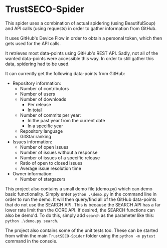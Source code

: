 # TrustSECO-Spider
This spider uses a combination of actual spidering (using BeautifulSoup) and API calls (using requests) in order to gather information from GitHub.

It uses GitHub's Device Flow in order to obtain a personal token, which then gets used for the API calls.

It retrieves most data-points using GitHub's REST API. Sadly, not all of the wanted data-points were accessible this way. In order to still gather this data, spidering had to be used.

It can currently get the following data-points from GitHub:
- Repository information:
  - Number of contributors
  - Number of users
  - Number of downloads
    - Per release
    - In total
  - Number of commits per year:
    - In the past year from the current date
    - In a specific year
  - Repository language
  - GitStar ranking
- Issues information:
  - Number of open issues
  - Number of issues without a response
  - Number of issues of a specific release
  - Ratio of open to closed issues
  - Average issue resolution time
- Owner information:
  - Number of stargazers

This project also contains a small demo file (demo.py) which can demo basic functionality. Simply enter ```python .\demo.py``` in the command line in order to run the demo. It will then query/find all of the GitHub data-points that do not use the SEARCH API. This is because the SEARCH API has a far lower rate limit than the CORE API.
If desired, the SEARCH functions can also be demo'd. To do this, simply add ```search``` as the parameter like this: ```python .\demo.py search```.

The project also contains some of the unit tests too. These can be started from within the main ```TrustSECO-Spider``` folder using the ```python -m pytest``` command in the console.